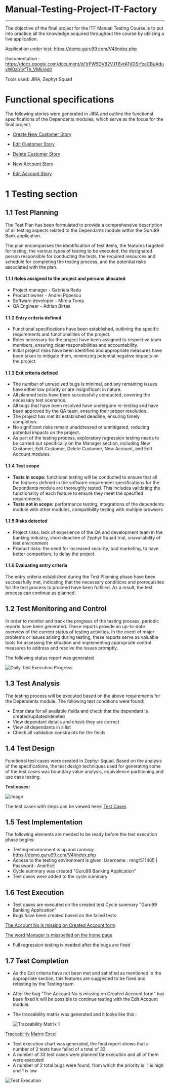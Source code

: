 # Manual-Testing-Project-IT-Factory
-------------
The objective of the final project for the ITF Manual Testing Course is to put into practice all the knowledge acquired throughout the course by utilizing a live application.

Application under test: https://demo.guru99.com/V4/index.php

Documentation : https://docs.google.com/document/d/1rPW5DV82VJT6vtA1VDSrfxaCBuAduxW0zb1yfTh_VMk/edit 

Tools used: JIRA, Zephyr Squad 

# Functional specifications

The following stories were generated in JIRA and outline the functional specifications of the Dependants modules, which serve as the focus for the final project.

* [Create New Customer Story](https://github.com/BirtasAdrian/Manual-Testing-Project-IT-Factory/blob/d1b1d2cf8b99ad63046770005718e7dd7d160781/Guru99%20Banking%20Project/Create%20New%20Customer%20Story.pdf)

* [Edit Customer Story](https://github.com/BirtasAdrian/Manual-Testing-Project-IT-Factory/blob/91eac541caeaa5499f4ed18cb7fc5da56185e403/Guru99%20Banking%20Project/Edit%20Customer%20Story.pdf)

* [Delete Customer Story](https://github.com/BirtasAdrian/Manual-Testing-Project-IT-Factory/blob/e1eaf9f386152d41d916fc62277f463b2c90b4ca/Guru99%20Banking%20Project/Delete%20Customer%20Story.pdf)

* [New Account Story](https://github.com/BirtasAdrian/Manual-Testing-Project-IT-Factory/blob/e1eaf9f386152d41d916fc62277f463b2c90b4ca/Guru99%20Banking%20Project/New%20Account%20Story.pdf)

* [Edit Account Story](https://github.com/BirtasAdrian/Manual-Testing-Project-IT-Factory/blob/e1eaf9f386152d41d916fc62277f463b2c90b4ca/Guru99%20Banking%20Project/Edit%20Account%20Story.pdf)

# 1 Testing section

## 1.1 Test Planning

The Test Plan has been formulated to provide a comprehensive description of all testing aspects related to the Dependants module within the Guru99 Bank application.

The plan encompasses the identification of test items, the features targeted for testing, the various types of testing to be executed, the designated person responsible for conducting the tests, the required resources and schedule for completing the testing process, and the potential risks associated with the plan.

#### 1.1.1 Roles assigned to the project and persons allocated

* Project manager - Gabriela Radu
* Product owner - Andrei Popescu
* Software developer - Mirela Toma
* QA Engineer - Adrian Birtas

#### 1.1.2 Entry criteria defined

 *  Functional specifications have been established, outlining the specific requirements and functionalities of the project.
 *  Roles necessary for the project have been assigned to respective team members, ensuring clear responsibilities and accountability.
 *  Initial project risks have been identified and appropriate measures have been taken to mitigate them, minimizing potential negative impacts on the project.

#### 1.1.3 Exit criteria defined

*   The number of unresolved bugs is minimal, and any remaining issues have either low priority or are insignificant in nature.
*   All planned tests have been successfully conducted, covering the necessary test scenarios.
*   All bugs that have been resolved have undergone re-testing and have been approved by the QA team, ensuring their proper resolution.
*   The project has met its established deadline, ensuring timely completion.
*   No significant risks remain unaddressed or unmitigated, reducing potential impacts on the project.
*   As part of the testing process, exploratory regression testing needs to be carried out specifically on the Manager section, including New Customer, Edit Customer, Delete Customer, New Account, and Edit Account modules.

#### 1.1.4 Test scope

* __Tests in scope:__ functional testing will be conducted to ensure that all the features defined in the software requirement specifications for the Dependents module are thoroughly tested. This includes validating the functionality of each feature to ensure they meet the specified requirements.
* __Tests not in scope:__ performance testing, integrations of the dependents module with other modules, compatibility testing with multiple browsers

#### 1.1.5 Risks detected

* Project risks: lack of experience of the QA and development team in the banking industry, short deadline of Zephyr Squad trial, unavailability of test environment
* Product risks: the need for increased security, bad marketing, to have better competitors, to delay the project.

#### 1.1.6 Evaluating entry criteria

The entry criteria established during the Test Planning phase have been successfully met, indicating that the necessary conditions and prerequisites for the test process to proceed have been fulfilled. As a result, the test process can continue as planned.

## 1.2 Test Monitoring and Control

In order to monitor and track the progress of the testing process, periodic reports have been generated. These reports provide an up-to-date overview of the current status of testing activities. In the event of major problems or issues arising during testing, these reports serve as valuable tools for assessing the situation and implementing appropriate control measures to address and resolve the issues promptly.

The following status report was generated

![Daily Test Execution Progress](https://github.com/BirtasAdrian/Manual-Testing-Project-IT-Factory/assets/90641668/48b558c1-afb7-40ba-9704-d8c108d0ed50)

## 1.3 Test Analysis

The testing process will be executed based on the above requirements for the Dependents module. The following test conditions were found:
 * Enter data for all available fields and check that the dependant is created/updated/deleted
 * View dependant details and check they are correct
 * View all dependants in a list
 * Check all validation constraints for the fields

## 1.4 Test Design

Functional test cases were created in Zephyr Squad. Based on the analysis of the specifications, the test design techniques used for generating some of the test cases 
was boundary value analysis, equivalence partitioning and use case testing.

**Test cases:**

![image](https://github.com/BirtasAdrian/Manual-Testing-Project-IT-Factory/assets/90641668/c36eed37-6f7b-494e-a8e8-c5b8c3e6fc68)

The test cases with steps can be viewed here: [Test Cases](https://rawcdn.githack.com/BirtasAdrian/Manual-Testing-Project-IT-Factory/b4242b46ab1c784ce5af5294fbfaa29eef183fff/Guru99%20Banking%20Project/Test%20Cycle%20Summary/ZFJ-Cycles-07-04-2023.html)


## 1.5 Test Implementation

The following elements are needed to be ready before the test execution phase begins:

* Testing environment is up and running: https://demo.guru99.com/V4/index.php
* Access to the testing environment is given: Username : mngr511485 | Password : AnerEvE
* Cycle summary was created "Guru99 Banking Application"
* Test cases were added to the cycle summary

## 1.6 Test Execution

* Test cases are executed on the created test Cycle summary "Guru99 Banking Application"
*  Bugs have been created based on the failed tests
  
  [The Account No is missing on Created Account form](https://github.com/BirtasAdrian/Manual-Testing-Project-IT-Factory/blob/a595c03d2247199014d724025c38286cd92a32f5/Guru99%20Banking%20Project/Bugs/The%20Account%20No%20is%20missing%20on%20Created%20Account%20form.pdf)

  [The word Manager is misspelled on the home page ](https://github.com/BirtasAdrian/Manual-Testing-Project-IT-Factory/blob/a595c03d2247199014d724025c38286cd92a32f5/Guru99%20Banking%20Project/Bugs/The%20word%20Manager%20is%20misspelled%20on%20the%20home%20page%20.pdf)
 
* Full regression testing is needed after the bugs are fixed

## 1.7 Test Completion

* As the Exit criteria have not been met and satisfied as mentioned in the appropriate section, this features are suggested to be fixed and retesting by the Testing team
* After the bug "The Account No is missing on Created Account form" has been fixed it will be possible to continue testing with the Edit Account module.
* The traceability matrix was generated and it looks like this :

  ![Traceability Matrix 1](https://github.com/BirtasAdrian/Manual-Testing-Project-IT-Factory/assets/90641668/c788da20-85f0-439b-9030-07827890be59)

[Traceability Matrix Excel](https://github.com/BirtasAdrian/Manual-Testing-Project-IT-Factory/tree/9df16baf55af3aea6e1e24976d5d29ac7ec885e1/Guru99%20Banking%20Project/Traceability%20Matrix)

* Test execution chart was generated, the final report shows that a number of 2 tests have failed of a total of 33 
* A number of 33 test cases were planned for execution and all of them were executed
* A number of 2 total bugs were found, from which the priority is: 1 is high and 1 is low

![Test Execution](https://github.com/BirtasAdrian/Manual-Testing-Project-IT-Factory/assets/90641668/243f42f7-ce2c-4b27-8913-f29386651cfd)

